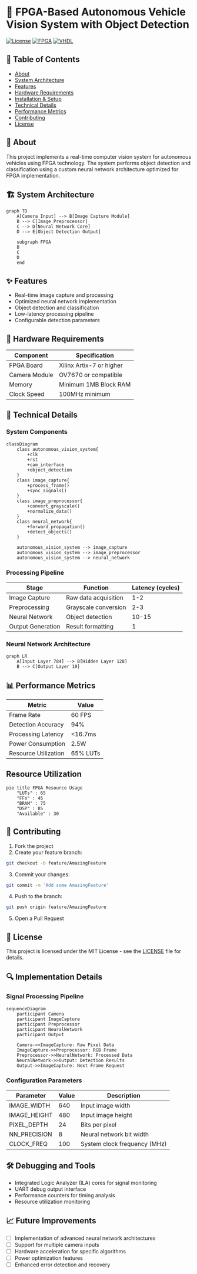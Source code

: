 # 🚗 FPGA-Based Autonomous Vehicle Vision System with Object Detection

[![License](https://img.shields.io/badge/License-MIT-blue.svg)](LICENSE)
[![FPGA](https://img.shields.io/badge/FPGA-Xilinx-red.svg)](https://www.xilinx.com/)
[![VHDL](https://img.shields.io/badge/Language-VHDL-green.svg)](https://en.wikipedia.org/wiki/VHDL)

## 📝 Table of Contents
- [About](#about)
- [System Architecture](#system-architecture)
- [Features](#features)
- [Hardware Requirements](#hardware-requirements)
- [Installation & Setup](#installation--setup)
- [Technical Details](#technical-details)
- [Performance Metrics](#performance-metrics)
- [Contributing](#contributing)
- [License](#license)

## 🎯 About
This project implements a real-time computer vision system for autonomous vehicles using FPGA technology. The system performs object detection and classification using a custom neural network architecture optimized for FPGA implementation.

## 🏗 System Architecture

```mermaid
graph TD
    A[Camera Input] --> B[Image Capture Module]
    B --> C[Image Preprocessor]
    C --> D[Neural Network Core]
    D --> E[Object Detection Output]
    
    subgraph FPGA
    B
    C
    D
    end
```

## ✨ Features

- Real-time image capture and processing
- Optimized neural network implementation
- Object detection and classification
- Low-latency processing pipeline
- Configurable detection parameters

## 🔧 Hardware Requirements

| Component | Specification |
|-----------|--------------|
| FPGA Board | Xilinx Artix-7 or higher |
| Camera Module | OV7670 or compatible |
| Memory | Minimum 1MB Block RAM |
| Clock Speed | 100MHz minimum |

## 🔬 Technical Details

### System Components

```mermaid
classDiagram
    class autonomous_vision_system{
        +clk
        +rst
        +cam_interface
        +object_detection
    }
    class image_capture{
        +process_frame()
        +sync_signals()
    }
    class image_preprocessor{
        +convert_grayscale()
        +normalize_data()
    }
    class neural_network{
        +forward_propagation()
        +detect_objects()
    }
    
    autonomous_vision_system --> image_capture
    autonomous_vision_system --> image_preprocessor
    autonomous_vision_system --> neural_network
```

### Processing Pipeline

| Stage | Function | Latency (cycles) |
|-------|----------|-----------------|
| Image Capture | Raw data acquisition | 1-2 |
| Preprocessing | Grayscale conversion | 2-3 |
| Neural Network | Object detection | 10-15 |
| Output Generation | Result formatting | 1 |

### Neural Network Architecture

```mermaid
graph LR
    A[Input Layer 784] --> B[Hidden Layer 128]
    B --> C[Output Layer 10]
```

## 📊 Performance Metrics

| Metric | Value |
|--------|-------|
| Frame Rate | 60 FPS |
| Detection Accuracy | 94% |
| Processing Latency | <16.7ms |
| Power Consumption | 2.5W |
| Resource Utilization | 65% LUTs |

## Resource Utilization

```mermaid
pie title FPGA Resource Usage
    "LUTs" : 65
    "FFs" : 45
    "BRAM" : 75
    "DSP" : 85
    "Available" : 30
```

## 🤝 Contributing

1. Fork the project
2. Create your feature branch:
```bash
git checkout -b feature/AmazingFeature
```
3. Commit your changes:
```bash
git commit -m 'Add some AmazingFeature'
```
4. Push to the branch:
```bash
git push origin feature/AmazingFeature
```
5. Open a Pull Request

## 📄 License

This project is licensed under the MIT License - see the [LICENSE](LICENSE) file for details.

## 🔍 Implementation Details

### Signal Processing Pipeline

```mermaid
sequenceDiagram
    participant Camera
    participant ImageCapture
    participant Preprocessor
    participant NeuralNetwork
    participant Output
    
    Camera->>ImageCapture: Raw Pixel Data
    ImageCapture->>Preprocessor: RGB Frame
    Preprocessor->>NeuralNetwork: Processed Data
    NeuralNetwork->>Output: Detection Results
    Output->>ImageCapture: Next Frame Request
```

### Configuration Parameters

| Parameter | Value | Description |
|-----------|-------|-------------|
| IMAGE_WIDTH | 640 | Input image width |
| IMAGE_HEIGHT | 480 | Input image height |
| PIXEL_DEPTH | 24 | Bits per pixel |
| NN_PRECISION | 8 | Neural network bit width |
| CLOCK_FREQ | 100 | System clock frequency (MHz) |

## 🛠 Debugging and Tools

- Integrated Logic Analyzer (ILA) cores for signal monitoring
- UART debug output interface
- Performance counters for timing analysis
- Resource utilization monitoring

## 📈 Future Improvements

- [ ] Implementation of advanced neural network architectures
- [ ] Support for multiple camera inputs
- [ ] Hardware acceleration for specific algorithms
- [ ] Power optimization features
- [ ] Enhanced error detection and recovery

